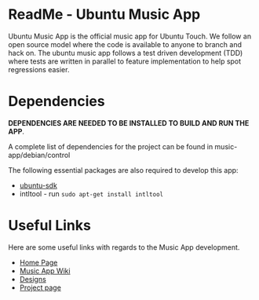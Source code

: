ReadMe - Ubuntu Music App
===========================
Ubuntu Music App is the official music app for Ubuntu Touch. We follow an open
source model where the code is available to anyone to branch and hack on. The
ubuntu music app follows a test driven development (TDD) where tests are
written in parallel to feature implementation to help spot regressions easier.

Dependencies
============
**DEPENDENCIES ARE NEEDED TO BE INSTALLED TO BUILD AND RUN THE APP**.

A complete list of dependencies for the project can be found in music-app/debian/control

The following essential packages are also required to develop this app:
* [ubuntu-sdk](http://developer.ubuntu.com/start)
* intltool   - run  `sudo apt-get install intltool` 

Useful Links
============
Here are some useful links with regards to the Music App development.

* [Home Page](https://developer.ubuntu.com/en/community/core-apps/music/)
* [Music App Wiki](https://wiki.ubuntu.com/Touch/CoreApps/Music)
* [Designs](https://developer.ubuntu.com/en/community/core-apps/music/#design)
* [Project page](https://launchpad.net/music-app) 

